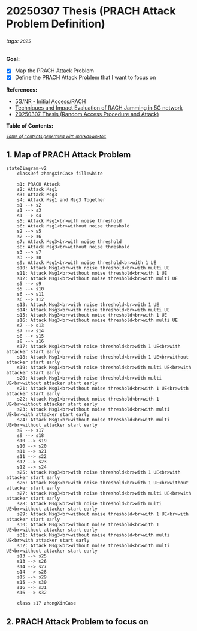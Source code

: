 # 20250307 Thesis (PRACH Attack Problem Definition)

###### tags: `2025`

**Goal:**
- [x] Map the PRACH Attack Problem
- [x] Define the PRACH Attack Problem that I want to focus on

**References:**
- [5G/NR - Initial Access/RACH](https://www.sharetechnote.com/html/5G/5G_RACH.html)
- [Techniques and Impact Evaluation of RACH Jamming in 5G network](https://etheses.lib.ntust.edu.tw/thesis/detail/64057b454c8e6e7e11cfd2812c8fecf7/)
- [20250307 Thesis (Random Access Procedure and Attack)](https://github.com/bmw-ece-ntust/wilfrid-prach-attack-analysis/blob/master/docs/20250307%20Thesis%20(Random%20Access%20Procedure%20and%20Attack).md)

**Table of Contents:**

<small><i><a href='http://ecotrust-canada.github.io/markdown-toc/'>Table of contents generated with markdown-toc</a></i></small>


## 1. Map of PRACH Attack Problem

```mermaid
stateDiagram-v2
    classDef zhongXinCase fill:white

    s1: PRACH Attack
    s2: Attack Msg1
    s3: Attack Msg3
    s4: Attack Msg1 and Msg3 Together
    s1 --> s2
    s1 --> s3
    s1 --> s4
    s5: Attack Msg1<br>with noise threshold
    s6: Attack Msg1<br>without noise threshold
    s2 --> s5
    s2 --> s6
    s7: Attack Msg3<br>with noise threshold
    s8: Attack Msg3<br>without noise threshold
    s3 --> s7
    s3 --> s8
    s9: Attack Msg1<br>with noise threshold<br>with 1 UE
    s10: Attack Msg1<br>with noise threshold<br>with multi UE
    s11: Attack Msg1<br>without noise threshold<br>with 1 UE
    s12: Attack Msg1<br>without noise threshold<br>with multi UE
    s5 --> s9
    s5 --> s10
    s6 --> s11
    s6 --> s12
    s13: Attack Msg3<br>with noise threshold<br>with 1 UE
    s14: Attack Msg3<br>with noise threshold<br>with multi UE
    s15: Attack Msg3<br>without noise threshold<br>with 1 UE
    s16: Attack Msg3<br>without noise threshold<br>with multi UE
    s7 --> s13
    s7 --> s14
    s8 --> s15
    s8 --> s16
    s17: Attack Msg1<br>with noise threshold<br>with 1 UE<br>with attacker start early
    s18: Attack Msg1<br>with noise threshold<br>with 1 UE<br>without attacker start early
    s19: Attack Msg1<br>with noise threshold<br>with multi UE<br>with attacker start early
    s20: Attack Msg1<br>with noise threshold<br>with multi UE<br>without attacker start early
    s21: Attack Msg1<br>without noise threshold<br>with 1 UE<br>with attacker start early
    s22: Attack Msg1<br>without noise threshold<br>with 1 UE<br>without attacker start early
    s23: Attack Msg1<br>without noise threshold<br>with multi UE<br>with attacker start early
    s24: Attack Msg1<br>without noise threshold<br>with multi UE<br>without attacker start early
    s9 --> s17
    s9 --> s18
    s10 --> s19
    s10 --> s20
    s11 --> s21
    s11 --> s22
    s12 --> s23
    s12 --> s24
    s25: Attack Msg3<br>with noise threshold<br>with 1 UE<br>with attacker start early
    s26: Attack Msg3<br>with noise threshold<br>with 1 UE<br>without attacker start early
    s27: Attack Msg3<br>with noise threshold<br>with multi UE<br>with attacker start early
    s28: Attack Msg3<br>with noise threshold<br>with multi UE<br>without attacker start early
    s29: Attack Msg3<br>without noise threshold<br>with 1 UE<br>with attacker start early
    s30: Attack Msg3<br>without noise threshold<br>with 1 UE<br>without attacker start early
    s31: Attack Msg3<br>without noise threshold<br>with multi UE<br>with attacker start early
    s32: Attack Msg3<br>without noise threshold<br>with multi UE<br>without attacker start early
    s13 --> s25
    s13 --> s26
    s14 --> s27
    s14 --> s28
    s15 --> s29
    s15 --> s30
    s16 --> s31
    s16 --> s32

    class s17 zhongXinCase
```


## 2. PRACH Attack Problem to focus on

